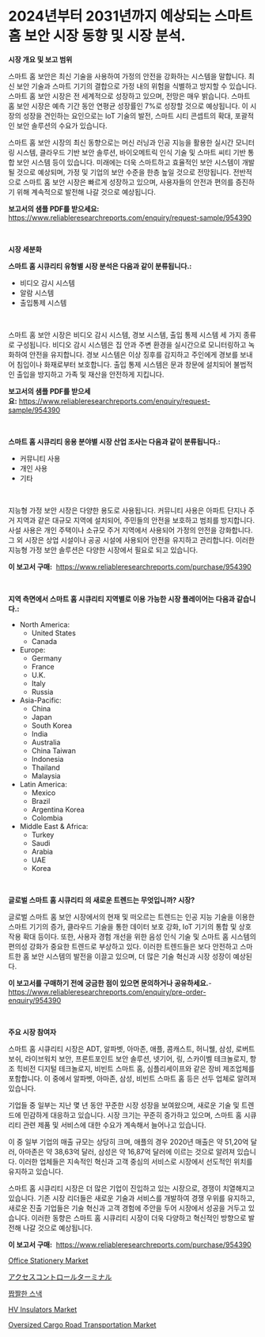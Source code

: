 <p><h1>2024년부터 2031년까지 예상되는 스마트 홈 보안 시장 동향 및 시장 분석.</h1></p><p><strong>시장 개요 및 보고 범위</strong></p>
<p><p>스마트 홈 보안은 최신 기술을 사용하여 가정의 안전을 강화하는 시스템을 말합니다. 최신 보안 기술과 스마트 기기의 결합으로 가정 내의 위험을 식별하고 방지할 수 있습니다. 스마트 홈 보안 시장은 전 세계적으로 성장하고 있으며, 전망은 매우 밝습니다. 스마트 홈 보안 시장은 예측 기간 동안 연평균 성장률인 7%로 성장할 것으로 예상됩니다. 이 시장의 성장을 견인하는 요인으로는 IoT 기술의 발전, 스마트 시티 콘셉트의 확대, 포괄적인 보안 솔루션의 수요가 있습니다. </p><p>스마트 홈 보안 시장의 최신 동향으로는 머신 러닝과 인공 지능을 활용한 실시간 모니터링 시스템, 클라우드 기반 보안 솔루션, 바이오메트릭 인식 기술 및 스마트 씨티 기반 통합 보안 시스템 등이 있습니다. 미래에는 더욱 스마트하고 효율적인 보안 시스템이 개발될 것으로 예상되며, 가정 및 기업의 보안 수준을 한층 높일 것으로 전망됩니다. 전반적으로 스마트 홈 보안 시장은 빠르게 성장하고 있으며, 사용자들의 안전과 편의를 증진하기 위해 계속적으로 발전해 나갈 것으로 예상됩니다.</p></p>
<p><strong>보고서의 샘플 PDF를 받으세요:</strong> <a href="https://www.reliableresearchreports.com/enquiry/request-sample/954390">https://www.reliableresearchreports.com/enquiry/request-sample/954390</a></p>
<p>&nbsp;</p>
<p><strong>시장 세분화</strong></p>
<p><strong>스마트 홈 시큐리티 유형별 시장 분석은 다음과 같이 분류됩니다.:</strong></p>
<p><ul><li>비디오 감시 시스템</li><li>알람 시스템</li><li>출입통제 시스템</li></ul></p>
<p>&nbsp;</p>
<p><p>스마트 홈 보안 시장은 비디오 감시 시스템, 경보 시스템, 출입 통제 시스템 세 가지 종류로 구성됩니다. 비디오 감시 시스템은 집 안과 주변 환경을 실시간으로 모니터링하고 녹화하여 안전을 유지합니다. 경보 시스템은 이상 징후를 감지하고 주인에게 경보를 보내어 침입이나 화재로부터 보호합니다. 출입 통제 시스템은 문과 창문에 설치되어 불법적인 출입을 방지하고 가족 및 재산을 안전하게 지킵니다.</p></p>
<p><strong>보고서의 샘플 PDF를 받으세요:</strong>&nbsp;<a href="https://www.reliableresearchreports.com/enquiry/request-sample/954390">https://www.reliableresearchreports.com/enquiry/request-sample/954390</a></p>
<p>&nbsp;</p>
<p><strong> 스마트 홈 시큐리티 응용 분야별 시장 산업 조사는 다음과 같이 분류됩니다.:</strong></p>
<p><ul><li>커뮤니티 사용</li><li>개인 사용</li><li>기타</li></ul></p>
<p>&nbsp;</p>
<p><p>지능형 가정 보안 시장은 다양한 용도로 사용됩니다. 커뮤니티 사용은 아파트 단지나 주거 지역과 같은 대규모 지역에 설치되어, 주민들의 안전을 보호하고 범죄를 방지합니다. 사설 사용은 개인 주택이나 소규모 주거 지역에서 사용되어 가정의 안전을 강화합니다. 그 외 시장은 상업 시설이나 공공 시설에 사용되어 안전을 유지하고 관리합니다. 이러한 지능형 가정 보안 솔루션은 다양한 시장에서 필요로 되고 있습니다.</p></p>
<p><strong>이 보고서 구매:</strong>&nbsp; <a href="https://www.reliableresearchreports.com/purchase/954390">https://www.reliableresearchreports.com/purchase/954390</a></p>
<p>&nbsp;</p>
<p><strong>지역 측면에서 스마트 홈 시큐리티 지역별로 이용 가능한 시장 플레이어는 다음과 같습니다.:</strong></p>
<p><ul>
    <li>
        North America:
        <ul>
            <li>United States</li>
            <li>Canada</li>
        </ul>
    </li>
    <li>
        Europe:
        <ul>
            <li>Germany</li>
            <li>France</li>
            <li>U.K.</li>
            <li>Italy</li>
            <li>Russia</li>
        </ul>
    </li>
    <li>
        Asia-Pacific:
        <ul>
            <li>China</li>
            <li>Japan</li>
            <li>South Korea</li>
            <li>India</li>
            <li>Australia</li>
            <li>China Taiwan</li>
            <li>Indonesia</li>
            <li>Thailand</li>
            <li>Malaysia</li>
        </ul>
    </li>
    <li>
        Latin America:
        <ul>
            <li>Mexico</li>
            <li>Brazil</li>
            <li>Argentina Korea</li>
            <li>Colombia</li>
        </ul>
    </li>
    <li>
        Middle East & Africa:
        <ul>
            <li>Turkey</li>
            <li>Saudi</li>
            <li>Arabia</li>
            <li>UAE</li>
            <li>Korea</li>
        </ul>
    </li>
    </ul></p>
<p>&nbsp;</p>
<p><strong>글로벌 스마트 홈 시큐리티 의 새로운 트렌드는 무엇입니까? 시장?</strong></p>
<p><p>글로벌 스마트 홈 보안 시장에서의 현재 및 떠오르는 트렌드는 인공 지능 기술을 이용한 스마트 기기의 증가, 클라우드 기술을 통한 데이터 보호 강화, IoT 기기의 통합 및 상호작용 확대 등이다. 또한, 사용자 경험 개선을 위한 음성 인식 기술 및 스마트 홈 시스템의 편의성 강화가 중요한 트렌드로 부상하고 있다. 이러한 트렌드들은 보다 안전하고 스마트한 홈 보안 시스템의 발전을 이끌고 있으며, 더 많은 기술 혁신과 시장 성장이 예상된다.</p></p>
<p><strong>이 보고서를 구매하기 전에 궁금한 점이 있으면 문의하거나 공유하세요.</strong>- <a href="https://www.reliableresearchreports.com/enquiry/pre-order-enquiry/954390">https://www.reliableresearchreports.com/enquiry/pre-order-enquiry/954390</a></p>
<p>&nbsp;</p>
<p><strong>주요 시장 참여자</strong></p>
<p><p>스마트 홈 시큐리티 시장은 ADT, 알파벳, 아마존, 애플, 콤캐스트, 허니웰, 삼성, 로버트 보쉬, 라이브워치 보안, 프론트포인트 보안 솔루션, 넷기어, 링, 스카이벨 테크놀로지, 항조 힉비전 디지털 테크놀로지, 비빈트 스마트 홈, 심플리세이프와 같은 장비 제조업체를 포함합니다. 이 중에서 알파벳, 아마존, 삼성, 비빈트 스마트 홈 등은 선두 업체로 알려져 있습니다.</p><p>기업들 중 일부는 지난 몇 년 동안 꾸준한 시장 성장을 보여왔으며, 새로운 기술 및 트렌드에 민감하게 대응하고 있습니다. 시장 크기는 꾸준히 증가하고 있으며, 스마트 홈 시큐리티 관련 제품 및 서비스에 대한 수요가 계속해서 늘어나고 있습니다.</p><p>이 중 일부 기업의 매출 규모는 상당히 크며, 애플의 경우 2020년 매출은 약 51,20억 달러, 아마존은 약 38,63억 달러, 삼성은 약 16,87억 달러에 이르는 것으로 알려져 있습니다. 이러한 업체들은 지속적인 혁신과 고객 중심의 서비스로 시장에서 선도적인 위치를 유지하고 있습니다.</p><p>스마트 홈 시큐리티 시장은 더 많은 기업이 진입하고 있는 시장으로, 경쟁이 치열해지고 있습니다. 기존 시장 리더들은 새로운 기술과 서비스를 개발하여 경쟁 우위를 유지하고, 새로운 진출 기업들은 기술 혁신과 고객 경험에 주안을 두어 시장에서 성공을 거두고 있습니다. 이러한 동향은 스마트 홈 시큐리티 시장이 더욱 다양하고 혁신적인 방향으로 발전해 나갈 것으로 예상됩니다.</p></p>
<p><strong>이 보고서 구매:</strong>&nbsp;&nbsp;<a href="https://www.reliableresearchreports.com/purchase/954390">https://www.reliableresearchreports.com/purchase/954390</a></p>
<p><p><a href="https://view.publitas.com/reportprime-1/office-stationery-market-size-evaluating-its-market-trends-growth-and-projections-2024-2031/">Office Stationery Market</a></p><p><a href="https://github.com/mohamedbakry57/Market-Research-Report-List-2/blob/main/1545494185247.md">アクセスコントロールターミナル</a></p><p><a href="https://github.com/vsnao330707/Market-Research-Report-List-1/blob/main/8132767185183.md">짭짤한 스낵</a></p><p><a href="https://github.com/vimar16th/Market-Research-Report-List-3/blob/main/hv-insulators-market.md">HV Insulators Market</a></p><p><a href="https://issuu.com/reportprime-2/docs/oversized-cargo-road-transportation-market-size-20">Oversized Cargo Road Transportation Market</a></p></p>
